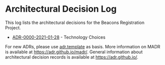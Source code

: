 # Architectural Decision Log

This log lists the architectural decisions for the Beacons Registration Project.

<!-- adrlog -- Regenerate the adr contents by running "npm run adr". -->

- [ADR-0000-2021-01-28](0000-2021-01-28-frontend-framework.md) - Technology Choices

<!-- adrlogstop -->

For new ADRs, please use [adr.template](adr.template) as basis.
More information on MADR is available at <https://adr.github.io/madr/>.
General information about architectural decision records is available at <https://adr.github.io/>.
